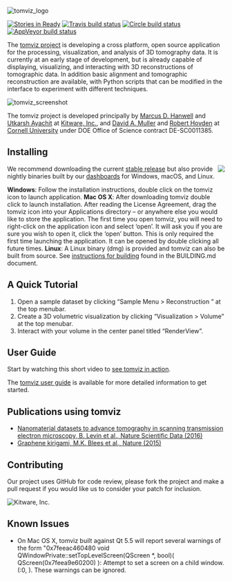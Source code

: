 ![tomviz_logo]

[![Stories in Ready](https://badge.waffle.io/OpenChemistry/tomviz.png?label=ready&title=Ready)](https://waffle.io/OpenChemistry/tomviz) [![Travis build status](https://travis-ci.org/OpenChemistry/tomviz.svg?branch=master "Travis")](https://travis-ci.org/OpenChemistry/tomviz) [![Circle build status](https://circleci.com/gh/OpenChemistry/tomviz.png?style=shield "CircleCI")](https://circleci.com/gh/OpenChemistry/tomviz) [![AppVeyor build status](https://ci.appveyor.com/api/projects/status/github/OpenChemistry/tomviz?branch=master&svg=true "AppVeyor")](https://ci.appveyor.com/project/OpenChemistry/tomviz)

The [tomviz project][tomviz] is developing a cross platform, open source
application for the processing, visualization, and analysis of 3D tomography
data. It is currently at an early stage of development, but is already capable
of displaying, visualizing, and interacting with 3D reconstructions of
tomographic data. In addition basic alignment and tomographic reconstruction are
available, with Python scripts that can be modified in the interface to
experiment with different techniques.

![tomviz_screenshot]

The tomviz project is developed principally by [Marcus D. Hanwell][Hanwell] and
[Utkarsh Ayachit][Ayachit] at [Kitware, Inc.][Kitware], and [David A.
Muller][Muller] and [Robert Hovden][Hovden] at [Cornell University][Cornell]
under DOE Office of Science contract DE-SC0011385.

Installing
----------
<img align="right" src="https://github.com/OpenChemistry/tomviz/blob/master/docs/images/animation_nponcarbon1_small.gif">

We recommend downloading the current [stable release](../../releases)
but also provide nightly binaries built by our [dashboards][Dashboard] for
Windows, macOS, and Linux.

__Windows__: Follow the installation instructions, double click on the tomviz
icon to launch application. __Mac OS X__: After downloading tomviz double click
to launch installation. After reading the License Agreement, drag the tomviz
icon into your Applications directory – or anywhere else you would like to store
the application. The first time you open tomviz, you will need to right-click on
the application icon and select ‘open’. It will ask you if you are sure you wish
to open it, click the ‘open’ button. This is only required the first time
launching the application. It can be opened by double clicking all future times.
__Linux__: A Linux binary (dmg) is provided and tomviz can also be built from
source. See [instructions for building](BUILDING.md) found in the BUILDING.md
document.

A Quick Tutorial
----------
  1. Open a sample dataset by clicking “Sample Menu > Reconstruction ” at the
     top menubar.
  2. Create a 3D volumetric visualization by clicking “Visualization > Volume” at the top menubar.
  3. Interact with your volume in the center panel titled “RenderView”.

User Guide
----------
Start by watching this short video to [see tomviz in action][tomviz_in_action].

The [tomviz user guide](/docs/TomvizBasicUserGuide.pdf) is available for more detailed information to get started.

Publications using tomviz
-------------------------
- [Nanomaterial datasets to advance tomography in scanning transmission electron
  microscopy, B. Levin et al., Nature Scientific Data (2016)](http://www.nature.com/articles/sdata201641)
- [Graphene kirigami, M.K. Blees et al., Nature (2015)](http://www.nature.com/nature/journal/v524/n7564/full/nature14588.html)

Contributing
------------

Our project uses GitHub for code review, please fork the project and make a
pull request if you would like us to consider your patch for inclusion.

![Kitware, Inc.][KitwareLogo]

  [tomviz]: http://tomviz.org/ "The tomviz project"
  [tomviz_logo]: https://github.com/OpenChemistry/tomviz/blob/master/tomviz/icons/tomvizfull.png "tomviz"
  [tomviz_screenshot]: https://github.com/OpenChemistry/tomviz/blob/master/docs/images/screencap_mac_wide_v0.6.0.gif "tomviz screenshot v0.6.0"
  [tomviz_in_action]: https://vimeo.com/189945022 "Tomviz in action"
  [Kitware]: http://kitware.com/ "Kitware, Inc."
  [KitwareLogo]: http://www.kitware.com/img/small_logo_over.png "Kitware"
  [Cornell]: http://www.aep.cornell.edu/
  [Hanwell]: http://www.kitware.com/company/team/hanwell.html
  [Ayachit]: http://www.kitware.com/company/team/ayachit.html
  [Muller]: http://muller.research.engineering.cornell.edu/
  [Hovden]: http://www.roberthovden.com/
  [Dashboard]: http://open.cdash.org/index.php?project=tomviz "tomviz dashboard"

Known Issues
------------

* On Mac OS X, tomviz built against Qt 5.5 will report several warnings of the form "0x7feeac460480 void QWindowPrivate::setTopLevelScreen(QScreen *, bool)( QScreen(0x7feea9e60200) ): Attempt to set a screen on a child window. (:0, ). These warnings can be ignored.
